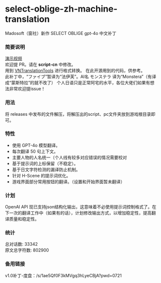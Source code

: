 # select-oblige-zh-machine-translation
Madosoft（窗社）新作 SELECT OBLIGE gpt-4o 中文补丁  
### 简要说明  
[演示视频](https://www.bilibili.com/video/BV1G1421t7Qu)  
欢迎提 PR。请在 **script-cn** 中修改。  
用到 [VNTranslationTools](https://github.com/arcusmaximus/VNTranslationTools) 进行格式转换。
在此开源用到的代码，供参考。  
此补丁中，“ファイブ”暂译为“法伊芙”。AI名 モンステラ 译为“Monstera”（有译成“蒙斯特拉”的就不改了）
个人日语只是正常阿宅的水平，各位大佬们如果有想法非常欢迎提issue！
### 用法
将 releases 中发布的文件解压，将解压出的script、pc文件夹放到游戏根目录即可。
### 特性  
- 使用 GPT-4o 模型翻译。
- 每次翻译 50 句上下文。
- 主要人物的人名统一（个人线有较多对应错误的情况需要校对
- 基于提示词的上标保留（不稳定）。
- 基于日文字符检测的漏译防止机制。
- 针对 H-Scene 的提示词优化。
- 游戏界面部分常用按钮的翻译。（设置和开始界面暂未翻译）
### 计划  
OpenAI API 现已支持json结构化输出，这意味着不必使用提示词控制格式了。在下一次的翻译工作中（如果有的话），计划修改输出方式，以增加稳定性，提高翻译质量和稳定性。
### 统计  
总对话数: 33342  
原文总字符数: 802900
### 备用链接
v1.0补丁-度盘：/s/1ae5Qf0F3kMVgq3hLyeCBjA?pwd=0721
